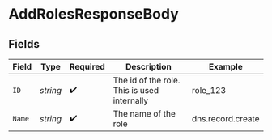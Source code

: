 # AddRolesResponseBody


## Fields

| Field                                       | Type                                        | Required                                    | Description                                 | Example                                     |
| ------------------------------------------- | ------------------------------------------- | ------------------------------------------- | ------------------------------------------- | ------------------------------------------- |
| `ID`                                        | *string*                                    | :heavy_check_mark:                          | The id of the role. This is used internally | role_123                                    |
| `Name`                                      | *string*                                    | :heavy_check_mark:                          | The name of the role                        | dns.record.create                           |